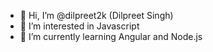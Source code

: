 - 👋 Hi, I’m @dilpreet2k (Dilpreet Singh)
- 👀 I’m interested in Javascript
- 🌱 I’m currently learning Angular and Node.js

<!---
dilpreet2k/dilpreet2k is a ✨ special ✨ repository because its `README.md` (this file) appears on your GitHub profile.
You can click the Preview link to take a look at your changes.
--->
